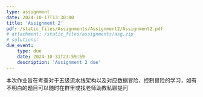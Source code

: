 ```yaml
---
type: assignment
date: 2024-10-17T13:30:00
title: 'Assignment 2'
pdf: /static_files/Assignments/Assignment2/Assignment2.pdf
# attachment: /static_files/assignments/asg.zip
# solutions: 
due_event: 
    type: due
    date: 2024-10-31T23:59:59
    description: 'Assignment 2 due'
---
```

本次作业旨在考查对于五级流水线架构以及对应数据冒险、控制冒险的学习，如有不明白的题目可以随时在群里或找老师助教私聊提问
